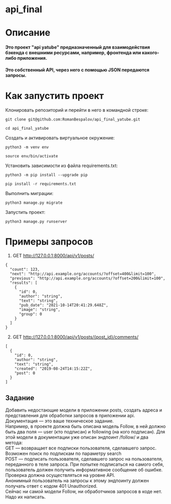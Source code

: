 # api_final
<h1>Описание</h1>
<h4>Это проект "api yatube" предназначенный для взаимодействия бэкенда с внешними ресурсами, например, фронтенда или какого-либо приложения.</h4>
<h4>Это собственный API, через него с помощью JSON передаются запросы.</h4>
<h1>Как запустить проект</h1>
Клонировать репозиторий и перейти в него в командной строке:

```
git clone git@github.com:RomanBespalov/api_final_yatube.git
```

```
cd api_final_yatube
```

Cоздать и активировать виртуальное окружение:

```
python3 -m venv env
```

```
source env/bin/activate
```

Установить зависимости из файла requirements.txt:

```
python3 -m pip install --upgrade pip
```

```
pip install -r requirements.txt
```

Выполнить миграции:

```
python3 manage.py migrate
```

Запустить проект:

```
python3 manage.py runserver
```

<h1>Примеры запросов</h1>

1. GET http://127.0.0.1:8000/api/v1/posts/


```
{
  "count": 123,
  "next": "http://api.example.org/accounts/?offset=400&limit=100",
  "previous": "http://api.example.org/accounts/?offset=200&limit=100",
  "results": [
    {
      "id": 0,
      "author": "string",
      "text": "string",
      "pub_date": "2021-10-14T20:41:29.648Z",
      "image": "string",
      "group": 0
    }
  ]
}
```
2. GET http://127.0.0.1:8000/api/v1/posts/{post_id}/comments/
```
[
  {
    "id": 0,
    "author": "string",
    "text": "string",
    "created": "2019-08-24T14:15:22Z",
    "post": 0
  }
]
```

## Задание  

Добавить недостающие модели в приложении posts, создать адреса и представления для обработки запросов в приложении api. Документация — это ваше техническое задание.  
Например, в проекте должна быть описана модель Follow, в ней должно быть два поля — user (кто подписан) и following (на кого подписан). Для этой модели в документации уже описан эндпоинт /follow/ и два метода:  
GET — возвращает все подписки пользователя, сделавшего запрос. Возможен поиск по подпискам по параметру search  
POST — подписать пользователя, сделавшего запрос на пользователя, переданного в теле запроса. При попытке подписаться на самого себя, пользователь должен получить информативное сообщение об ошибке. Проверка должна осуществляться на уровне API.  
Анонимный пользователь на запросы к этому эндпоинту должен получать ответ с кодом 401 Unauthorized.  
Сейчас ни самой модели Follow, ни обработчиков запросов в коде нет. Надо их написать.  
